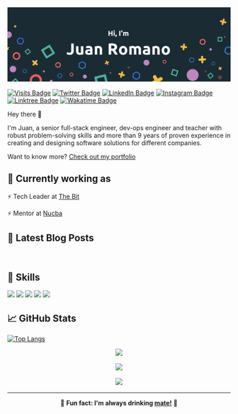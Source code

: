 <img src="./assets/images/cover.png"/>

[![Visits Badge](https://badges.pufler.dev/visits/jpromanonet/jpromanonet)](https://jpromano.net)
[![Twitter Badge](https://img.shields.io/badge/Twitter-Profile-informational?style=flat&logo=twitter&logoColor=white&color=1CA2F1)](https://twitter.com/jpromanonet)
[![LinkedIn Badge](https://img.shields.io/badge/LinkedIn-Profile-informational?style=flat&logo=linkedin&logoColor=white&color=0D76A8)](https://www.linkedin.com/in/jupromano/)
[![Instagram Badge](https://img.shields.io/badge/Instagram-Profile-informational?style=flat&logo=instagram&logoColor=white&color=0D76A8)](https://www.instagram.com/juanp.raven/)
[![Linktree Badge](https://img.shields.io/badge/Linktree-Profile-informational?style=flat&logo=linktree&logoColor=white&color=0D76A8)](https://linktr.ee/jpromanonet)
[![Wakatime Badge](https://wakatime.com/badge/user/fc26cab3-6e59-45b5-8005-1a093d31f6b1.svg)](https://wakatime.com/@fc26cab3-6e59-45b5-8005-1a093d31f6b1)

Hey there :wave:

I'm Juan, a senior full-stack engineer, dev-ops engineer and teacher with robust problem-solving skills and more than 9 years of proven experience in creating and designing software solutions for different companies.

Want to know more? <a href="https://jpromano.net">Check out my portfolio</a>

## 📌 Currently working as

:zap: Tech Leader at <a href="https://github.com/thebitar">The Bit</a>

:zap: Mentor at <a href="https://github.com/nucba">Nucba</a>

## 📝 Latest Blog Posts

<br>

<!-- BLOG-POST-LIST:START -->

<!-- BLOG-POST-LIST:END -->
## 💼 Skills
![](https://img.shields.io/badge/Code-React-informational?style=flat&logo=react&logoColor=white&color=4AB197)
![](https://img.shields.io/badge/Code-Redux-informational?style=flat&logo=redux&logoColor=white&color=4AB197)
![](https://img.shields.io/badge/Code-NodeJS-informational?style=flat&logo=NodeJS&logoColor=white&color=4AB197)
![](https://img.shields.io/badge/Code-Angular-informational?style=flat&logo=angular&logoColor=white&color=4AB197)
![](https://img.shields.io/badge/Code-Python-informational?style=flat&logo=python&logoColor=white&color=4AB197)

## &#x1f4c8; GitHub Stats

[![Top Langs](https://github-readme-stats.vercel.app/api/top-langs/?username=jpromanonet&bg_color=000000&text_color=FFFFFF&title_color=159E4A&langs_count=10&card_width=1000&layout=compact)](https://github.com/jpromanonet/github-readme-stats)

<p align="center">
 <img src="https://github-readme-stats.vercel.app/api?username=jpromanonet&&show_icons=true&title_color=00fa9a&icon_color=00c87b&text_color=00fa9a&bg_color=191919&count_private=true">
</p>

<p align="center">
  <img src="https://github-readme-streak-stats.herokuapp.com/?user=jpromanonet&theme=dark" />
</p>

<p align = "center">
 <img src="https://www.codewars.com/users/jpromanonet/badges/large"/>
</p>

<hr>
<p align="center">🧉 <b>Fun fact: I'm always drinking <a href="https://en.wikipedia.org/wiki/Mate_(drink)">mate!</a></b> 🧉</p>